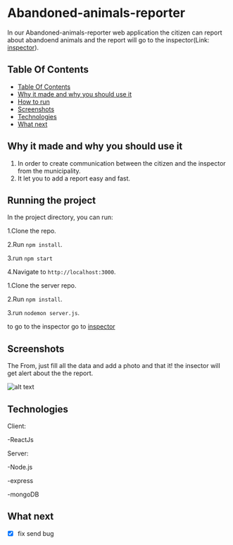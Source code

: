 # Abandoned-animals-reporter

In our Abandoned-animals-reporter web application the citizen can report about abandoend animals and the report will go to the inspector(Link: [inspector](https://github.com/AchiyaAvrahamof/Abandoned-animals-inspector)).

## Table Of Contents <a name="Table"></a>
- [Table Of Contents](#Table)
- [Why it made and why you should use it](#why)
- [How to run](#run)
- [Screenshots](#Screenshots)
- [Technologies](#Technologies)
- [What next](#next)


## Why it made and why you should use it <a name="why"></a>
1. In order to create communication between the citizen and the inspector from the municipality.
2. It let you to add a report easy and fast.


## Running the project <a name="run"></a>
In the project directory, you can run:

1.Clone the repo.

2.Run `npm install`.

3.run `npm start`

4.Navigate to `http://localhost:3000`.

1.Clone the server repo.

2.Run `npm install`.

3.run `nodemon server.js`.

to go to the inspector go to [inspector](https://github.com/AchiyaAvrahamof/Abandoned-animals-inspector)

## Screenshots <a name="Screenshots"></a>
The From, just fill all the data and add a photo and that it! the insector will get alert about the the report.

![alt text](https://res.cloudinary.com/dptzubs72/image/upload/v1666179977/2022-10-19_8_d2e1fb.png)
 
## Technologies <a name="Technologies"></a>
   Client:
   
   -ReactJs
   
   
   Server:
   
   -Node.js
   
   -express
   
   -mongoDB
   
## What next <a name="next"></a>
- [X] fix send bug

